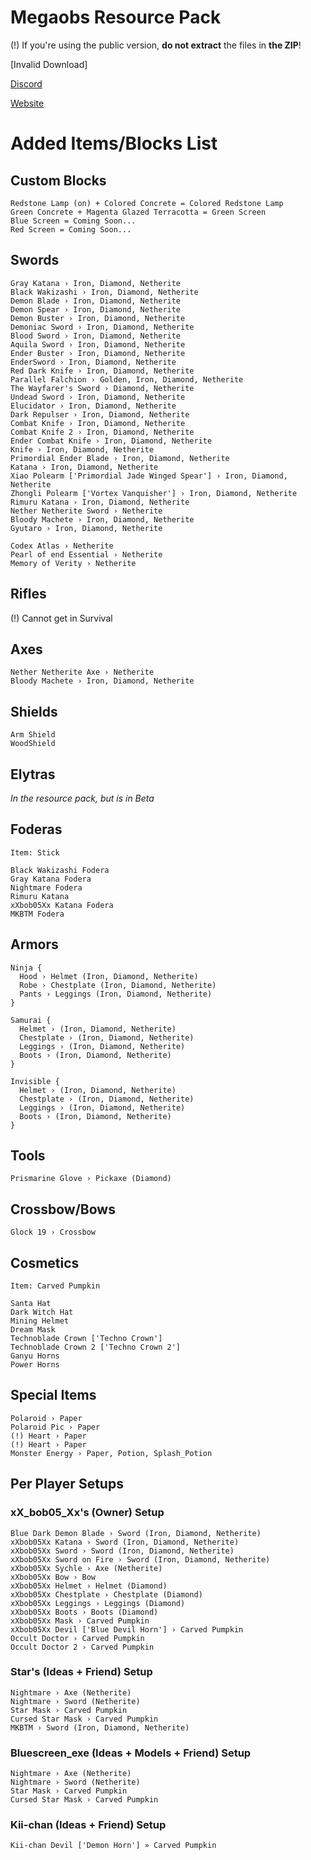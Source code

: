 # Megaobs Resource Pack

(!) If you're using the public version, **do not extract** the files in **the ZIP**!

[Invalid Download]

[Discord](https://discord.gg/pnwNDhX7AU)

[Website](https://xxbob05xx.github.io/)

# Added Items/Blocks List

## Custom Blocks
```
Redstone Lamp (on) + Colored Concrete = Colored Redstone Lamp
Green Concrete + Magenta Glazed Terracotta = Green Screen
Blue Screen = Coming Soon...
Red Screen = Coming Soon...
```

## Swords
```
Gray Katana › Iron, Diamond, Netherite
Black Wakizashi › Iron, Diamond, Netherite
Demon Blade › Iron, Diamond, Netherite
Demon Spear › Iron, Diamond, Netherite
Demon Buster › Iron, Diamond, Netherite
Demoniac Sword › Iron, Diamond, Netherite
Blood Sword › Iron, Diamond, Netherite
Aquila Sword › Iron, Diamond, Netherite
Ender Buster › Iron, Diamond, Netherite
EnderSword › Iron, Diamond, Netherite
Red Dark Knife › Iron, Diamond, Netherite
Parallel Falchion › Golden, Iron, Diamond, Netherite
The Wayfarer's Sword › Diamond, Netherite
Undead Sword › Iron, Diamond, Netherite
Elucidator › Iron, Diamond, Netherite
Dark Repulser › Iron, Diamond, Netherite
Combat Knife › Iron, Diamond, Netherite
Combat Knife 2 › Iron, Diamond, Netherite
Ender Combat Knife › Iron, Diamond, Netherite
Knife › Iron, Diamond, Netherite
Primordial Ender Blade › Iron, Diamond, Netherite
Katana › Iron, Diamond, Netherite
Xiao Polearm ['Primordial Jade Winged Spear'] › Iron, Diamond, Netherite
Zhongli Polearm ['Vortex Vanquisher'] › Iron, Diamond, Netherite
Rimuru Katana › Iron, Diamond, Netherite
Nether Netherite Sword › Netherite
Bloody Machete › Iron, Diamond, Netherite
Gyutaro › Iron, Diamond, Netherite

Codex Atlas › Netherite
Pearl of end Essential › Netherite
Memory of Verity › Netherite
```

## Rifles
(!) Cannot get in Survival

## Axes
```
Nether Netherite Axe › Netherite
Bloody Machete › Iron, Diamond, Netherite
```

## Shields
```
Arm Shield
WoodShield
```

## Elytras
*In the resource pack, but is in Beta*

## Foderas
```
Item: Stick

Black Wakizashi Fodera
Gray Katana Fodera
Nightmare Fodera
Rimuru Katana
xXbob05Xx Katana Fodera
MKBTM Fodera
```

## Armors
```
Ninja {
  Hood › Helmet (Iron, Diamond, Netherite)
  Robe › Chestplate (Iron, Diamond, Netherite)
  Pants › Leggings (Iron, Diamond, Netherite)
}

Samurai {
  Helmet › (Iron, Diamond, Netherite)
  Chestplate › (Iron, Diamond, Netherite)
  Leggings › (Iron, Diamond, Netherite)
  Boots › (Iron, Diamond, Netherite)
}

Invisible {
  Helmet › (Iron, Diamond, Netherite)
  Chestplate › (Iron, Diamond, Netherite)
  Leggings › (Iron, Diamond, Netherite)
  Boots › (Iron, Diamond, Netherite)
}
```

## Tools
```
Prismarine Glove › Pickaxe (Diamond)
```

## Crossbow/Bows
```
Glock 19 › Crossbow
```

## Cosmetics
```
Item: Carved Pumpkin

Santa Hat
Dark Witch Hat
Mining Helmet
Dream Mask
Technoblade Crown ['Techno Crown']
Technoblade Crown 2 ['Techno Crown 2']
Ganyu Horns
Power Horns
```

## Special Items
```
Polaroid › Paper
Polaroid Pic › Paper
(!) Heart › Paper
(!) Heart › Paper
Monster Energy › Paper, Potion, Splash_Potion
```

## Per Player Setups

### xX_bob05_Xx's (Owner) Setup
```
Blue Dark Demon Blade › Sword (Iron, Diamond, Netherite)
xXbob05Xx Katana › Sword (Iron, Diamond, Netherite)
xXbob05Xx Sword › Sword (Iron, Diamond, Netherite)
xXbob05Xx Sword on Fire › Sword (Iron, Diamond, Netherite)
xXbob05Xx Sychle › Axe (Netherite)
xXbob05Xx Bow › Bow
xXbob05Xx Helmet › Helmet (Diamond)
xXbob05Xx Chestplate › Chestplate (Diamond)
xXbob05Xx Leggings › Leggings (Diamond)
xXbob05Xx Boots › Boots (Diamond)
xXbob05Xx Mask › Carved Pumpkin
xXbob05Xx Devil ['Blue Devil Horn'] › Carved Pumpkin
Occult Doctor › Carved Pumpkin
Occult Doctor 2 › Carved Pumpkin
```

### Star's (Ideas + Friend) Setup
```
Nightmare › Axe (Netherite)
Nightmare › Sword (Netherite)
Star Mask › Carved Pumpkin
Cursed Star Mask › Carved Pumpkin
MKBTM › Sword (Iron, Diamond, Netherite)
```

### Bluescreen_exe (Ideas + Models + Friend) Setup
```
Nightmare › Axe (Netherite)
Nightmare › Sword (Netherite)
Star Mask › Carved Pumpkin
Cursed Star Mask › Carved Pumpkin
```

### Kii-chan (Ideas + Friend) Setup
```
Kii-chan Devil ['Demon Horn'] » Carved Pumpkin
```
